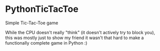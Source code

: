 # PythonTicTacToe
Simple Tic-Tac-Toe game

While the CPU doesn't really "think" (it doesn't actively try to block you), this was mostly just to show my friend
it wasn't that hard to make a functionally complete game in Python :)
